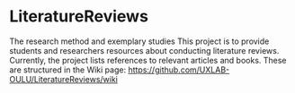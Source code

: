 # LiteratureReviews
The research method and exemplary studies
This project is to provide students and researchers resources about conducting literature reviews.
Currently, the project lists references to relevant articles and books. These are structured in the Wiki page: https://github.com/UXLAB-OULU/LiteratureReviews/wiki
